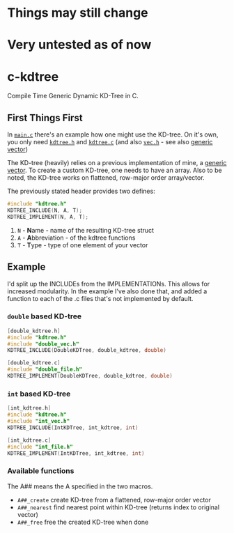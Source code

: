 # Things may still change
# Very untested as of now
# c-kdtree
Compile Time Generic Dynamic KD-Tree in C.

## First Things First
In [`main.c`](src/main.c) there's an example how one might use the KD-tree.
On it's own, you only need [`kdtree.h`](src/kdtree.h) and [`kdtree.c`](src/kdtree.c) (and also [`vec.h`](src/vec.h) - see also [generic vector](https://github.com/rphii/c-vector))

The KD-tree (heavily) relies on a previous implementation of mine, a [generic vector](https://github.com/rphii/c-vector).
To create a custom KD-tree, one needs to have an array. Also to be noted, the KD-tree works on flattened, row-major order array/vector.

The previously stated header provides two defines:

```c
#include "kdtree.h"
KDTREE_INCLUDE(N, A, T);
KDTREE_IMPLEMENT(N, A, T);
```

1. `N` - **N**ame - name of the resulting KD-tree struct
2. `A` - **A**bbreviation - of the kdtree functions
3. `T` - **T**ype - type of one element of your vector

## Example
I'd split up the INCLUDEs from the IMPLEMENTATIONs. This allows for increased modularity.
In the example I've also done that, and added a function to each of the .c files that's not implemented by default.

### `double` based KD-tree

```c
[double_kdtree.h]
#include "kdtree.h"
#include "double_vec.h"
KDTREE_INCLUDE(DoubleKDTree, double_kdtree, double)

[double_kdtree.c]
#include "double_file.h"
KDTREE_IMPLEMENT(DoubleKDTree, double_kdtree, double)
```

### `int` based KD-tree

```c
[int_kdtree.h]
#include "kdtree.h"
#include "int_vec.h"
KDTREE_INCLUDE(IntKDTree, int_kdtree, int)

[int_kdtree.c]
#include "int_file.h"
KDTREE_IMPLEMENT(IntKDTree, int_kdtree, int)
```

### Available functions
The A## means the A specified in the two macros.

- `A##_create` create KD-tree from a flattened, row-major order vector
- `A##_nearest` find nearest point within KD-tree (returns index to original vector)
- `A##_free` free the created KD-tree when done

